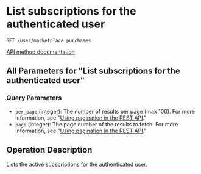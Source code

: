 # List subscriptions for the authenticated user

`GET /user/marketplace_purchases`

[API method documentation](https://docs.github.com/rest/apps/marketplace#list-subscriptions-for-the-authenticated-user)

## All Parameters for "List subscriptions for the authenticated user"

### Query Parameters

- `per_page` (integer): The number of results per page (max 100). For more information, see "[Using pagination in the REST API](https://docs.github.com/rest/using-the-rest-api/using-pagination-in-the-rest-api)."
- `page` (integer): The page number of the results to fetch. For more information, see "[Using pagination in the REST API](https://docs.github.com/rest/using-the-rest-api/using-pagination-in-the-rest-api)."

## Operation Description

Lists the active subscriptions for the authenticated user.
